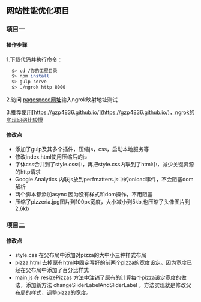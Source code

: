## 网站性能优化项目

### 项目一 
#### 操作步骤
1.下载代码并执行命令：
``` bash
  $> cd /你的工程目录
  $> npm install
  $> gulp serve
  $> ./ngrok http 8000
```
2.访问
[pagespeed网址](https://developers.google.com/speed/pagespeed/insights/)输入ngrok映射地址测试

3.推荐使用[https://gzp4836.github.io/](https://gzp4836.github.io/)，ngrok的实现网络比较慢
#### 修改点
* 添加了gulp及其多个插件，压缩js，css，启动本地服务等
* 修改index.html使用压缩后的js
* 字体css合并到了style.css中，再把style.css内联到了html中，减少关键资源的http请求
* Google Analytics 内联js放到perfmatters.js中的onload事件，不会阻塞dom解析
* 两个脚本都添加async 因为没有样式和dom操作，不用阻塞
* 压缩了pizzeria.jpg图片到100px宽度，大小减小到5kb,也压缩了头像图片到2.6kb
### 项目二
#### 修改点
* style.css  在父布局中添加对pizza的大中小三种样式布局
* pizza.html 去掉原有html中固定写好的前两个pizza的宽度设定。因为宽度已经在父布局中添加了百分比样式
* main.js 在 resizePizzas 方法中注销了原有的计算每个pizza设定宽度的做法，添加新方法 changeSliderLabelAndSliderLabel ，方法实现就是修改父布局的样式，调整pizza的宽度。